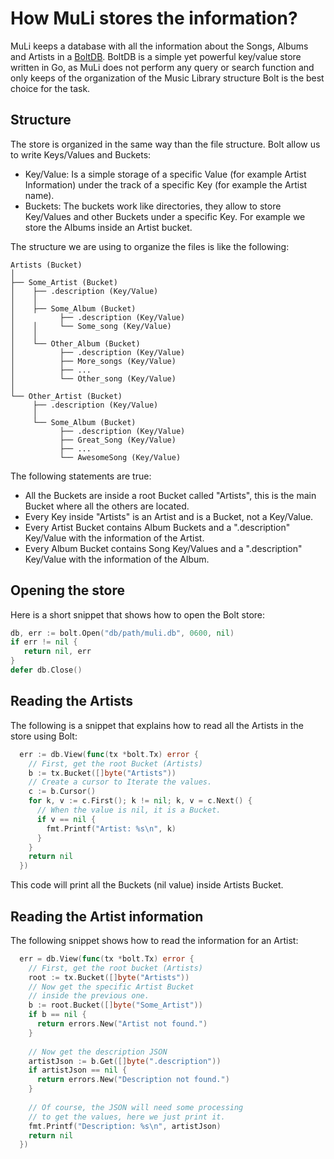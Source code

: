 How MuLi stores the information?
================================

MuLi keeps a database with all the information about the Songs, Albums and Artists in a [BoltDB](https://github.com/boltdb/bolt).
BoltDB is a simple yet powerful key/value store written in Go, as MuLi does not perform any query or search function and only keeps
of the organization of the Music Library structure Bolt is the best choice for the task.


Structure
---------

The store is organized in the same way than the file structure. Bolt allow us to write Keys/Values and Buckets:

* Key/Value: Is a simple storage of a specific Value (for example Artist Information) under the track of a specific Key 
              (for example the Artist name). 
* Buckets: The buckets work like directories, they allow to store Key/Values and other Buckets under a specific Key. For
              example we store the Albums inside an Artist bucket.
              
The structure we are using to organize the files is like the following:

```
Artists (Bucket)
│
├── Some_Artist (Bucket)
│    ├── .description (Key/Value)
│    │
│    ├── Some_Album (Bucket)
│          ├── .description (Key/Value)
│    │     └── Some_song (Key/Value)
│    │ 
│    └── Other_Album (Bucket)
│          ├── .description (Key/Value)
│          ├── More_songs (Key/Value)
│          ├── ...
│          └── Other_song (Key/Value)
│
└── Other_Artist (Bucket)
     ├── .description (Key/Value)
     │
     └── Some_Album (Bucket)
           ├── .description (Key/Value)
           ├── Great_Song (Key/Value)
           ├── ...
           └── AwesomeSong (Key/Value)

```

The following statements are true:

* All the Buckets are inside a root Bucket called "Artists", this is the main Bucket where all the others are located. 
* Every Key inside "Artists" is an Artist and is a Bucket, not a Key/Value. 
* Every Artist Bucket contains Album Buckets and a ".description" Key/Value with the information of the Artist.
* Every Album Bucket contains Song Key/Values and a ".description" Key/Value with the information of the Album.


Opening the store
-----------------
Here is a short snippet that shows how to open the Bolt store:

```Go
db, err := bolt.Open("db/path/muli.db", 0600, nil)
if err != nil {
   return nil, err
}
defer db.Close()
```


Reading the Artists
-------------------

The following is a snippet that explains how to read all the Artists in the store using Bolt:

```Go
  err := db.View(func(tx *bolt.Tx) error {
    // First, get the root Bucket (Artists)
    b := tx.Bucket([]byte("Artists"))
    // Create a cursor to Iterate the values.
    c := b.Cursor()
    for k, v := c.First(); k != nil; k, v = c.Next() {
      // When the value is nil, it is a Bucket.
      if v == nil {
        fmt.Printf("Artist: %s\n", k)
      }
    }
    return nil
  })
```
This code will print all the Buckets (nil value) inside Artists Bucket.


Reading the Artist information
------------------------------

The following snippet shows how to read the information for an Artist:

```Go
  err = db.View(func(tx *bolt.Tx) error {
    // First, get the root bucket (Artists)
    root := tx.Bucket([]byte("Artists"))
    // Now get the specific Artist Bucket
    // inside the previous one.
    b := root.Bucket([]byte("Some_Artist"))
    if b == nil {
      return errors.New("Artist not found.")
    }
    
    // Now get the description JSON
    artistJson := b.Get([]byte(".description"))
    if artistJson == nil {
      return errors.New("Description not found.")
    }
    
    // Of course, the JSON will need some processing
    // to get the values, here we just print it.
    fmt.Printf("Description: %s\n", artistJson)
    return nil
  })
```

